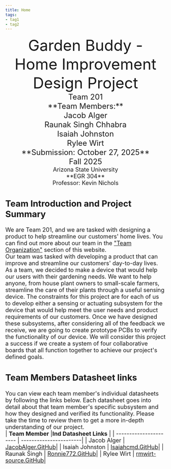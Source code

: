```yaml
---
title: Home
tags:
- tag1
- tag2
---
```

<center>
<font size="8">Garden Buddy - Home Improvement Design Project<br>
<font size="5">Team 201<br>
**Team Members:**<br>
Jacob Alger<br>
Raunak Singh Chhabra<br>
Isaiah Johnston<br>
Rylee Wirt<br>
**Submission: October 27, 2025**<br>
Fall 2025<br>
<font size="4">Arizona State University<br>
**EGR 304**<br>
Professor: Kevin Nichols<br>
  

</center>

## Team Introduction and Project Summary
We are Team 201, and we are tasked with designing a product to help streamline our customers' home lives. You can find out more about our team in the ["Team Organization"](https://asu-egr304-2025-f-201.github.io/02-Team-Organization/) section of this website.
<br>
Our team was tasked with developing a product that can improve and streamline our customers' day-to-day lives. As a team, we decided to make a device that would help our users with their gardening needs. We want to help anyone, from house plant owners to small-scale farmers, streamline the care of their plants through a useful sensing device. The constraints for this project are for each of us to develop either a sensing or actuating subsystem for the device that would help meet the user needs and product requirements of our customers. Once we have designed these subsystems, after considering all of the feedback we receive, we are going to create prototype PCBs to verify the functionality of our device. We will consider this project a success if we create a system of four collaborative boards that all function together to achieve our project's defined goals.


## Team Members Datasheet links
You can view each team member's individual datasheets by following the links below. Each datasheet goes into detail about that team member's specific subsystem and how they designed and verified its functionality. Please take the time to review them to get a more in-depth understanding of our project.
<br>
| **Team Member**        |**Ind Datasheet Links** |
| ---------------------- | -----------------------|
| Jacob Alger            | [JacobAlger.GitHub](https://jacob-alger.github.io/)|
| Isaiah Johnston        | [Isaiahcmd.GitHub](https://isaiahcmd.github.io/)|
| Raunak Singh           | [Ronnie772.GitHub](https://ronnie772.github.io)|
| Rylee Wirt             | [rmwirt-source.GitHub](https://rmwirt-source.github.io)|
